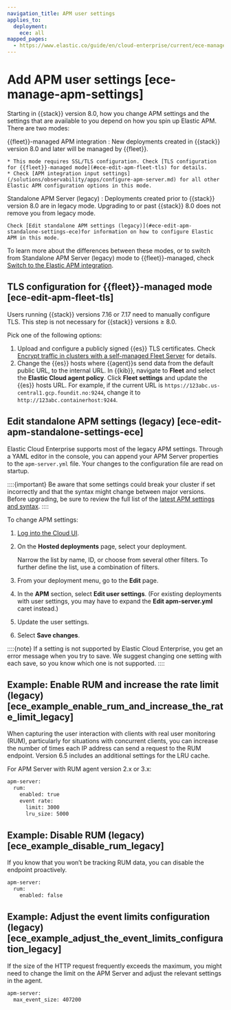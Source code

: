 ```yaml
---
navigation_title: APM user settings
applies_to:
  deployment:
    ece: all
mapped_pages:
  - https://www.elastic.co/guide/en/cloud-enterprise/current/ece-manage-apm-settings.html
---
```


# Add APM user settings [ece-manage-apm-settings]

Starting in {{stack}} version 8.0, how you change APM settings and the settings that are available to you depend on how you spin up Elastic APM. There are two modes:

{{fleet}}-managed APM integration
:   New deployments created in {{stack}} version 8.0 and later will be managed by {{fleet}}.

    * This mode requires SSL/TLS configuration. Check [TLS configuration for {{fleet}}-managed mode](#ece-edit-apm-fleet-tls) for details.
    * Check [APM integration input settings](/solutions/observability/apps/configure-apm-server.md) for all other Elastic APM configuration options in this mode.


Standalone APM Server (legacy)
:   Deployments created prior to {{stack}} version 8.0 are in legacy mode. Upgrading to or past {{stack}} 8.0 does not remove you from legacy mode.

    Check [Edit standalone APM settings (legacy)](#ece-edit-apm-standalone-settings-ece)for information on how to configure Elastic APM in this mode.


To learn more about the differences between these modes, or to switch from Standalone APM Server (legacy) mode to {{fleet}}-managed, check [Switch to the Elastic APM integration](/solutions/observability/apps/switch-to-elastic-apm-integration.md).


## TLS configuration for {{fleet}}-managed mode [ece-edit-apm-fleet-tls]

Users running {{stack}} versions 7.16 or 7.17 need to manually configure TLS. This step is not necessary for {{stack}} versions ≥ 8.0.

Pick one of the following options:

1. Upload and configure a publicly signed {{es}} TLS certificates. Check [Encrypt traffic in clusters with a self-managed Fleet Server](/reference/fleet/secure-connections.md) for details.
2. Change the {{es}} hosts where {{agent}}s send data from the default public URL, to the internal URL. In {{kib}}, navigate to **Fleet** and select the **Elastic Cloud agent policy**. Click **Fleet settings** and update the {{es}} hosts URL. For example, if the current URL is `https://123abc.us-central1.gcp.foundit.no:9244`, change it to `http://123abc.containerhost:9244`.


## Edit standalone APM settings (legacy) [ece-edit-apm-standalone-settings-ece]

Elastic Cloud Enterprise supports most of the legacy APM settings. Through a YAML editor in the console, you can append your APM Server properties to the `apm-server.yml` file. Your changes to the configuration file are read on startup.

::::{important}
Be aware that some settings could break your cluster if set incorrectly and that the syntax might change between major versions. Before upgrading, be sure to review the full list of the [latest APM settings and syntax](/solutions/observability/apps/configure-apm-server.md).
::::


To change APM settings:

1. [Log into the Cloud UI](../../../deploy-manage/deploy/cloud-enterprise/log-into-cloud-ui.md).
2. On the **Hosted deployments** page, select your deployment.

    Narrow the list by name, ID, or choose from several other filters. To further define the list, use a combination of filters.

3. From your deployment menu, go to the **Edit** page.
4. In the **APM** section, select **Edit user settings**. (For existing deployments with user settings, you may have to expand the **Edit apm-server.yml** caret instead.)
5. Update the user settings.
6. Select **Save changes**.

::::{note}
If a setting is not supported by Elastic Cloud Enterprise, you get an error message when you try to save. We suggest changing one setting with each save, so you know which one is not supported.
::::



## Example: Enable RUM and increase the rate limit (legacy) [ece_example_enable_rum_and_increase_the_rate_limit_legacy]

When capturing the user interaction with clients with real user monitoring (RUM), particularly for situations with concurrent clients, you can increase the number of times each IP address can send a request to the RUM endpoint. Version 6.5 includes an additional settings for the LRU cache.

For APM Server with RUM agent version 2.x or 3.x:

```sh
apm-server:
  rum:
    enabled: true
    event rate:
      limit: 3000
      lru_size: 5000
```


## Example: Disable RUM (legacy) [ece_example_disable_rum_legacy]

If you know that you won’t be tracking RUM data, you can disable the endpoint proactively.

```sh
apm-server:
  rum:
    enabled: false
```


## Example: Adjust the event limits configuration (legacy) [ece_example_adjust_the_event_limits_configuration_legacy]

If the size of the HTTP request frequently exceeds the maximum, you might need to change the limit on the APM Server and adjust the relevant settings in the agent.

```sh
apm-server:
  max_event_size: 407200
```

